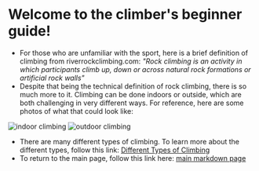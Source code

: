 # **Welcome to the climber's beginner guide!**

- For those who are unfamiliar with the sport, here is a brief definition of climbing from riverrockclimbing.com: _"Rock climbing is an activity in which participants climb up, down or across natural rock formations or artificial rock walls"_
- Despite that being the technical definition of rock climbing, there is so much more to it. Climbing can be done indoors or outside, which are both challenging in very different ways. For reference, here are some photos of what that could look like: 

![indoor climbing](https://gripped.com/wp-content/uploads/2018/04/Allex-Up-2018.jpg)
![outdoor climbing](https://outdoorgearlab-mvnab3pwrvp3t0.stackpathdns.com/photos/15/81/279616_31645_L2.jpg)

- There are many different types of climbing. To learn more about the different types, follow this link: [Different Types of Climbing](https://github.com/gesnkb/Grace-Sanders-Markdown/blob/main/Types%20of%20Climbing.md)
- To return to the main page, follow this link here: [main markdown page](https://github.com/gesnkb/Grace-Sanders-Markdown/blob/main/README.md)

